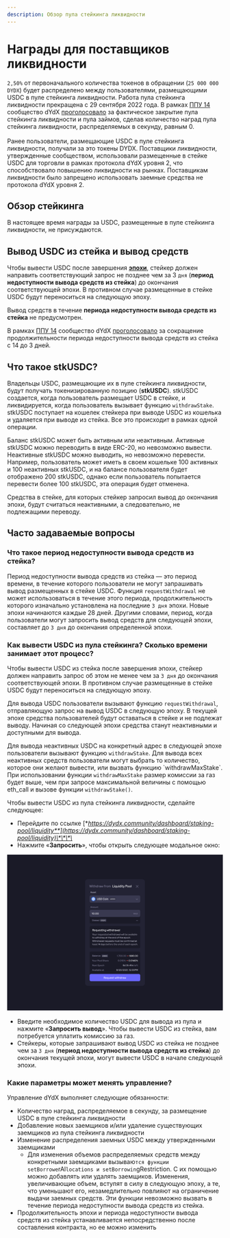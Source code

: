 ```yaml
---
description: Обзор пула стейкинга ликвидности
---
```


# Награды для поставщиков ликвидности

`2,50%` от первоначального количества токенов в обращении (`25 000 000 DYDX`) будет распределено между пользователями, размещающими USDC в пуле стейкинга ликвидности. Работа пула стейкинга ликвидности прекращена с 29 сентября 2022 года. В рамках [ППУ 14](https://github.com/dydxfoundation/dip/blob/master/content/dips/DIP-14.md) сообщество dYdX [проголосовало](https://dydx.community/dashboard/proposal/7) за фактическое закрытие пула стейкинга ликвидности и пула займов, сделав количество наград пула стейкинга ликвидности, распределяемых в секунду, равным 0. \
\
Ранее пользователи, размещающие USDC в пуле стейкинга ликвидности, получали за это токены DYDX. Поставщики ликвидности, утвержденные сообществом, использовали размещенные в стейке USDC для торговли в рамках протокола dYdX уровня 2, что способствовало повышению ликвидности на рынках. Поставщикам ликвидности было запрещено использовать заемные средства не протокола dYdX уровня 2.

## Обзор **стейкинга**

В настоящее время награды за USDC, размещенные в пуле стейкинга ликвидности, не присуждаются.

## Вывод USDC из стейка и вывод средств

Чтобы вывести USDC после завершения [**эпохи**](../start-here/epochs.md), стейкер должен направить соответствующий запрос не позднее чем за 3 `дня` (**период недоступности вывода средств из стейка**) до окончания соответствующей эпохи. В противном случае размещенные в стейке USDC будут переноситься на следующую эпоху.

Вывод средств в течение **периода недоступности вывода средств из стейка** не предусмотрен.

В рамках [ППУ 14](https://github.com/dydxfoundation/dip/blob/master/content/dips/DIP-14.md) сообщество dYdX [проголосовало](https://dydx.community/dashboard/proposal/7) за сокращение продолжительности периода недоступности вывода средств из стейка с 14 до 3 дней.

## Что такое stkUSDC?

Владельцы USDC, размещающие их в пуле стейкинга ликвидности, будут получать токенизированную позицию (**stkUSDC**). stkUSDC создается, когда пользователь размещает USDC в стейке, и ликвидируется, когда пользователь вызывает функцию `withdrawStake`. stkUSDC поступает на кошелек стейкера при выводе USDC из кошелька и удаляется при выводе из стейка. Все это происходит в рамках одной операции.

Баланс stkUSDC может быть активным или неактивным. Активные stkUSDC можно переводить в виде ERC-20, но невозможно вывести. Неактивные stkUSDC можно выводить, но невозможно перевести. Например, пользователь может иметь в своем кошельке 100 активных и 100 неактивных stkUSDC, и на балансе пользователя будет отображено 200 stkUSDC, однако если пользователь попытается перевести более 100 stkUSDC, эта операция будет отменена.

Средства в стейке, для которых стейкер запросил вывод до окончания эпохи, будут считаться неактивными, а следовательно, не подлежащими переводу.

## Часто задаваемые вопросы

### Что такое период недоступности вывода средств из стейка?

Период недоступности вывода средств из стейка — это период времени, в течение которого пользователи не могут запрашивать вывод размещенных в стейке USDC. Функция `requestWithdrawal` не может использоваться в течение этого периода, продолжительность которого изначально установлена на последние `3 дня` эпохи. Новые эпохи начинаются каждые 28 дней. Другими словами, период, когда пользователи могут запросить вывод средств для следующей эпохи, составляет до `3 дня` до окончания определенной эпохи.

### Как вывести USDC из пула стейкинга? Сколько времени занимает этот процесс?

Чтобы вывести USDC из стейка после завершения эпохи, стейкер должен направить запрос об этом не менее чем за `3 дня` до окончания соответствующей эпохи. В противном случае размещенные в стейке USDC будут переноситься на следующую эпоху.

Для вывода USDC пользователи вызывают функцию `requestWithdrawal`, отправляющую запрос на вывод USDC в следующую эпоху. В текущей эпохе средства пользователей будут оставаться в стейке и не подлежат выводу. Начиная со следующей эпохи средства станут неактивными и доступными для вывода.

Для вывода неактивных USDC на конкретный адрес в следующей эпохе пользователи вызывают функцию `withdrawStake`. Для вывода всех неактивных средств пользователи могут выбрать то количество, которое они желают вывести, или вызвать функцию \`withdrawMaxStake\`. При использовании функции `withdrawMaxStake` размер комиссии за газ будет выше, чем при запросе максимальной величины с помощью eth\_call и вызове функции `withdrawStake()`.

Чтобы вывести USDC из пула стейкинга ликвидности, сделайте следующее:

* Перейдите по ссылке [**https://dydx.community/dashboard/staking-pool/liquidity**](https://dydx.community/dashboard/staking-pool/liquidity)\*\*\*\*
* Нажмите «**Запросить**», чтобы открыть следующее модальное окно:

![Отправка запрос на вывод](<../.gitbook/assets/image (68) (1).png>)

* Введите необходимое количество USDC для вывода из пула и нажмите «**Запросить вывод**». Чтобы вывести USDC из стейка, вам потребуется уплатить комиссию за газ.
* Стейкеры, которые запрашивают вывод USDC из стейка не позднее чем за `3 дня` (**период недоступности вывода средств из стейка**) до окончания текущей эпохи, могут вывести USDC в начале следующей эпохи.

### Какие параметры может менять управление?

Управление dYdX выполняет следующие обязанности:

* Количество наград, распределяемое в секунду, за размещение USDC в пуле стейкинга ликвидности
* Добавление новых заемщиков и/или удаление существующих заемщиков из пула стейкинга ликвидности
* Изменение распределения заемных USDC между утвержденными заемщиками
  * Для изменения объемов распределяемых средств между конкретными заемщиками вызываю`тся функции setBorrowe`rAl`locations и setBorrowin`gRestriction. С их помощью можно добавлять или удалять заемщиков. Изменения, увеличивающие объем, вступят в силу в следующую эпоху, а те, что уменьшают его, незамедлительно повлияют на ограничение выдачи заемных средств. Эти функции невозможно вызвать в течение периода недоступности вывода средств из стейка.
* Продолжительность эпохи и периода недоступности вывода средств из стейка устанавливается непосредственно после составления контракта, но ее можно изменить
